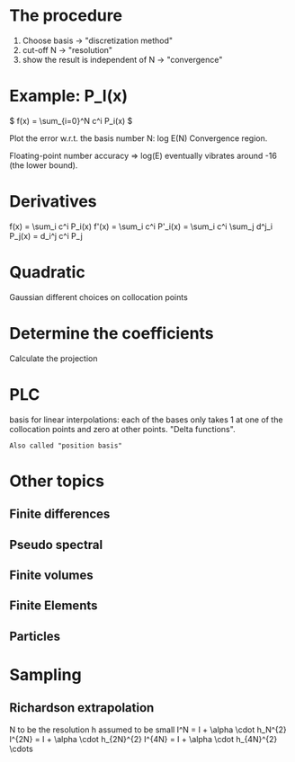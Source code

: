 # The procedure
1. Choose basis -> "discretization method"
2. cut-off N -> "resolution"
3. show the result is independent of N -> "convergence"

# Example: P_l(x)
$ f(x) = \sum_{i=0}^N c^i P_i(x) $

Plot the error w.r.t. the basis number N: log E(N)
Convergence region.

Floating-point number accuracy => log(E) eventually vibrates around -16 (the lower bound).

# Derivatives
f(x) = \sum_i c^i P_i(x)
f'(x) = \sum_i c^i P'_i(x) = \sum_i c^i \sum_j d^j_i P_j(x) = d_i^j c^i P_j

# Quadratic
Gaussian
    different choices on collocation points

# Determine the coefficients
Calculate the projection

# PLC
basis for linear interpolations:
    each of the bases only takes 1 at one of the collocation points and zero at other points. "Delta functions".

    Also called "position basis"

# Other topics
## Finite differences
## Pseudo spectral
## Finite volumes
## Finite Elements
## Particles

# Sampling
## Richardson extrapolation
N to be the resolution
h assumed to be small
I^N = I + \alpha \cdot h_N^{2}
I^{2N} = I + \alpha \cdot h_{2N}^{2}
I^{4N} = I + \alpha \cdot h_{4N}^{2}
\cdots
